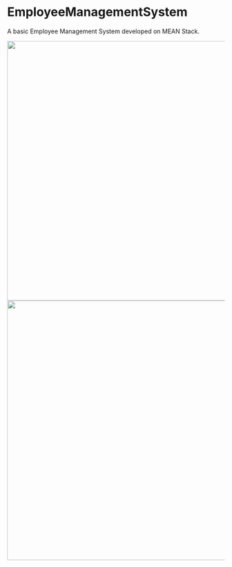 # EmployeeManagementSystem
A basic Employee Management System developed on MEAN Stack.

<img src="https://github.com/WaqarAnwar/EmployeeManagementSystem/edit/main/1.png?raw=true" width="600">
<img src="https://github.com/WaqarAnwar/EmployeeManagementSystem/edit/main/2.png?raw=true" width="600">
